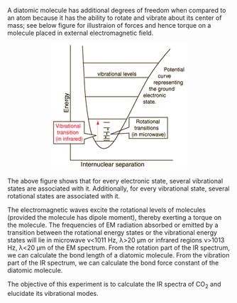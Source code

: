 A diatomic molecule has additional degrees of freedom when compared to an atom because it has the ability to rotate and vibrate about its center of mass; see below figure for illustraion of forces and hence torque on a molecule placed in external electromagnetic field.

<center>
    <img src='./images/aim/rotlev.gif'>
</center>

The above figure shows that for every electronic state, several vibrational states are associated with it. Additionally, for every vibrational state, several rotational states are associated with it.

The electromagnetic waves excite the rotational levels of molecules (provided the molecule has dipole moment), thereby exerting a torque on the molecule. The frequencies of EM radiation absorbed or emitted by a transition between the rotational energy states or the vibrational energy states will lie in microwave ν<1011 Hz, λ>20 μm or infrared regions ν>1013 Hz, λ<20 μm of the EM spectrum. From the rotation part of the IR spectrum, we can calculate the bond length of a diatomic molecule. From the vibration part of the IR spectrum, we can calculate the bond force constant of the diatomic molecule.

The objective of this experiment is to calculate the IR spectra of CO<sub>2</sub> and elucidate its vibrational modes.
